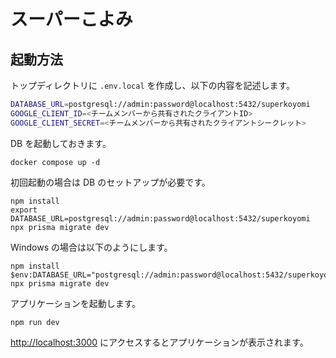 # スーパーこよみ

## 起動方法

トップディレクトリに `.env.local` を作成し、以下の内容を記述します。

```sh
DATABASE_URL=postgresql://admin:password@localhost:5432/superkoyomi
GOOGLE_CLIENT_ID=<チームメンバーから共有されたクライアントID>
GOOGLE_CLIENT_SECRET=<チームメンバーから共有されたクライアントシークレット>
```

DB を起動しておきます。

```console
docker compose up -d
```

初回起動の場合は DB のセットアップが必要です。

```console
npm install
export DATABASE_URL=postgresql://admin:password@localhost:5432/superkoyomi
npx prisma migrate dev
```

Windows の場合は以下のようにします。

```console
npm install
$env:DATABASE_URL="postgresql://admin:password@localhost:5432/superkoyomi"
npx prisma migrate dev
```

アプリケーションを起動します。

```console
npm run dev
```

[http://localhost:3000](http://localhost:3000) にアクセスするとアプリケーションが表示されます。

